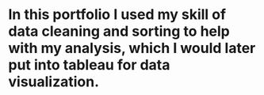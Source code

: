 # In this portfolio I used my skill of data cleaning and sorting to help with my analysis, which I would later put into tableau for data visualization.
